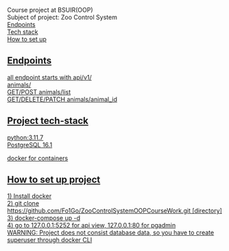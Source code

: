 Course project at BSUIR(OOP)<br />
Subject of project: Zoo Control System<br />
<a href="#endpoints">Endpoints</a><br />
<a href="#stack">Tech stack</a><br />
<a href="#setup">How to set up<br />

## Endpoints
<p>
all endpoint starts with api/v1/<br />
animals/<br />
GET/POST animals/list <br />
GET/DELETE/PATCH animals/animal_id <br />
</p>

## Project tech-stack
<p>
python:3.11.7<br />
PostgreSQL 16.1<br />

docker for containers<br />
</p>

## How to set up project
<p>
1) Install docker<br />
2) git clone https://github.com/Fo1Go/ZooControlSystemOOPCourseWork.git [directory]<br />
3) docker-compose up -d<br />
4) go to 127.0.0.1:5252 for api view, 127.0.0.1:80 for pgadmin<br />
WARNING: Project does not consist database data, so you have to create superuser through docker CLI<br />
</p>
